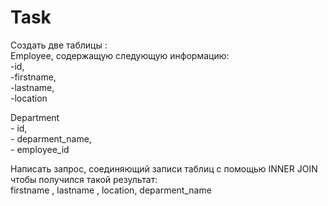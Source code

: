 # Task  
Cоздать две таблицы :  
Employee,  содержащую следующую информацию:  
    -id,  
    -firstname,    
    -lastname,  
    -location    

Department    
    - id,  
    - deparment_name,  
    - employee_id    

 Написать запрос, соединяющий записи таблиц с помощью INNER JOIN  чтобы получился такой результат:  
firstname ,    lastname ,   location,    deparment_name
 